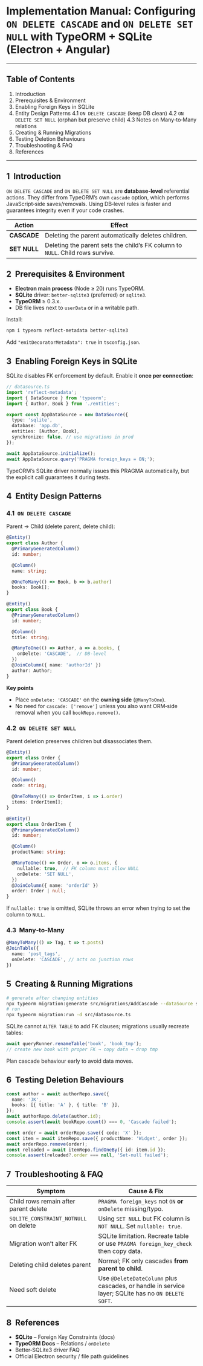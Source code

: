 # Implementation Manual: Configuring `ON DELETE CASCADE` and `ON DELETE SET NULL` with TypeORM + SQLite (Electron + Angular)

---

## Table of Contents
1. Introduction
2. Prerequisites & Environment
3. Enabling Foreign Keys in SQLite
4. Entity Design Patterns
   4.1 `ON DELETE CASCADE` (keep DB clean)
   4.2 `ON DELETE SET NULL` (orphan but preserve child)
   4.3 Notes on Many‑to‑Many relations
5. Creating & Running Migrations
6. Testing Deletion Behaviours
7. Troubleshooting & FAQ
8. References

---

## 1  Introduction
`ON DELETE CASCADE` and `ON DELETE SET NULL` are **database‑level** referential actions. They differ from TypeORM’s own `cascade` option, which performs JavaScript‑side saves/removals. Using DB‑level rules is faster and guarantees integrity even if your code crashes.

| Action | Effect |
|--------|--------|
| **CASCADE** | Deleting the parent automatically deletes children. |
| **SET NULL** | Deleting the parent sets the child’s FK column to `NULL`. Child rows survive. |

## 2  Prerequisites & Environment
* **Electron main process** (Node ≥ 20) runs TypeORM.
* **SQLite** driver: `better-sqlite3` (preferred) or `sqlite3`.
* **TypeORM** ≥ 0.3.x.
* DB file lives next to `userData` or in a writable path.

Install:
```bash
npm i typeorm reflect-metadata better-sqlite3
```
Add `"emitDecoratorMetadata": true` in `tsconfig.json`.

## 3  Enabling Foreign Keys in SQLite
SQLite disables FK enforcement by default. Enable it **once per connection**:
```ts
// datasource.ts
import 'reflect-metadata';
import { DataSource } from 'typeorm';
import { Author, Book } from './entities';

export const AppDataSource = new DataSource({
  type: 'sqlite',
  database: 'app.db',
  entities: [Author, Book],
  synchronize: false, // use migrations in prod
});

await AppDataSource.initialize();
await AppDataSource.query('PRAGMA foreign_keys = ON;');
```
TypeORM’s SQLite driver normally issues this PRAGMA automatically, but the explicit call guarantees it during tests.

## 4  Entity Design Patterns
### 4.1  `ON DELETE CASCADE`
Parent → Child (delete parent, delete child):
```ts
@Entity()
export class Author {
  @PrimaryGeneratedColumn()
  id: number;

  @Column()
  name: string;

  @OneToMany(() => Book, b => b.author)
  books: Book[];
}

@Entity()
export class Book {
  @PrimaryGeneratedColumn()
  id: number;

  @Column()
  title: string;

  @ManyToOne(() => Author, a => a.books, {
    onDelete: 'CASCADE',  // DB‑level
  })
  @JoinColumn({ name: 'authorId' })
  author: Author;
}
```
**Key points**
* Place `onDelete: 'CASCADE'` on the **owning side** (`@ManyToOne`).
* No need for `cascade: ['remove']` unless you also want ORM‑side removal when you call `bookRepo.remove()`.

### 4.2  `ON DELETE SET NULL`
Parent deletion preserves children but disassociates them.
```ts
@Entity()
export class Order {
  @PrimaryGeneratedColumn()
  id: number;

  @Column()
  code: string;

  @OneToMany(() => OrderItem, i => i.order)
  items: OrderItem[];
}

@Entity()
export class OrderItem {
  @PrimaryGeneratedColumn()
  id: number;

  @Column()
  productName: string;

  @ManyToOne(() => Order, o => o.items, {
    nullable: true,  // FK column must allow NULL
    onDelete: 'SET NULL',
  })
  @JoinColumn({ name: 'orderId' })
  order: Order | null;
}
```
If `nullable: true` is omitted, SQLite throws an error when trying to set the column to `NULL`.

### 4.3  Many‑to‑Many
```ts
@ManyToMany(() => Tag, t => t.posts)
@JoinTable({
  name: 'post_tags',
  onDelete: 'CASCADE', // acts on junction rows
})
```

## 5  Creating & Running Migrations
```bash
# generate after changing entities
npx typeorm migration:generate src/migrations/AddCascade --dataSource src/datasource.ts
# run
npx typeorm migration:run -d src/datasource.ts
```
SQLite cannot `ALTER TABLE` to add FK clauses; migrations usually recreate tables:
```ts
await queryRunner.renameTable('book', 'book_tmp');
// create new book with proper FK → copy data → drop tmp
```
Plan cascade behaviour early to avoid data moves.

## 6  Testing Deletion Behaviours
```ts
const author = await authorRepo.save({
  name: 'JK',
  books: [{ title: 'A' }, { title: 'B' }],
});
await authorRepo.delete(author.id);
console.assert(await bookRepo.count() === 0, 'Cascade failed');

const order = await orderRepo.save({ code: 'X' });
const item = await itemRepo.save({ productName: 'Widget', order });
await orderRepo.remove(order);
const reloaded = await itemRepo.findOneBy({ id: item.id });
console.assert(reloaded?.order === null, 'Set‑null failed');
```

## 7  Troubleshooting & FAQ
| Symptom | Cause & Fix |
|---------|------------|
| Child rows remain after parent delete | `PRAGMA foreign_keys` not `ON` **or** `onDelete` missing/typo. |
| `SQLITE_CONSTRAINT_NOTNULL` on delete | Using `SET NULL` but FK column is `NOT NULL`. Set `nullable: true`. |
| Migration won’t alter FK | SQLite limitation. Recreate table or use `PRAGMA foreign_key_check` then copy data. |
| Deleting child deletes parent | Normal; FK only cascades **from parent to child**. |
| Need soft delete | Use `@DeleteDateColumn` plus cascades, or handle in service layer; SQLite has no `ON DELETE SOFT`. |

## 8  References
* **SQLite** – Foreign Key Constraints (docs)
* **TypeORM Docs** – Relations / `onDelete`
* Better‑SQLite3 driver FAQ
* Official Electron security / file path guidelines
